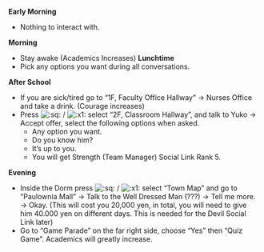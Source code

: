 **Early Morning**

- Nothing to interact with.

**Morning**

- Stay awake (Academics Increases)
  **Lunchtime**
- Pick any options you want during all conversations.

**After School**

- If you are sick/tired go to “1F, Faculty Office Hallway” -> Nurses Office and take a drink. (Courage increases)
- Press ![:sq:](/assets/square.png) / ![:x1:](/assets/x1.png) select “2F, Classroom Hallway”, and talk to Yuko -> Accept offer, select the following options when asked.
  - Any option you want.
  - Do you know him?
  - It’s up to you.
  - You will get Strength (Team Manager) Social Link Rank 5.

**Evening**

- Inside the Dorm press ![:sq:](/assets/square.png) / ![:x1:](/assets/x1.png) select “Town Map” and go to “Paulownia Mall” -> Talk to the Well Dressed Man (???) -> Tell me more. -> Okay. (This will cost you 20,000 yen, in total, you will need to give him 40.000 yen on different days. This is needed for the Devil Social Link later)
- Go to “Game Parade” on the far right side, choose “Yes” then “Quiz Game”. Academics will greatly increase.
